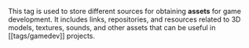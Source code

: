 This tag is used to store different sources for obtaining **assets** for game development. It includes links, repositories, and resources related to 3D models, textures, sounds, and other assets that can be useful in [[tags/gamedev]] projects.